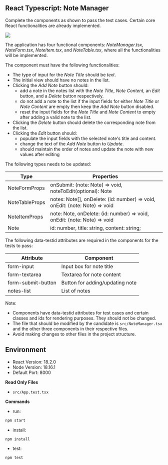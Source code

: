 ## React Typescript: Note Manager

Complete the components as shown to pass the test cases. Certain core React functionalities are already implemented.

![](https://hrcdn.net/s3_pub/istreet-assets/mU5oMhWPTmUklQD8eQRvkQ/note-manager.gif)

The application has four functional components: _NoteManager.tsx_, _NoteForm.tsx_, _NoteItem.tsx_, and _NoteTable.tsx_, where all the functionalities will be implemented.

The component must have the following functionalities:

- The type of input for the _Note Title_ should be _text_.
- The initial view should have no notes in the list.
- Clicking the _Add Note_ button should:
  - add a note in the notes list with the _Note Title_, _Note Content_, an _Edit_ button, and a _Delete_ button respectively.
  - do not add a note to the list if the input fields for either _Note Title_ or _Note Content_ are empty then keep the _Add Note_ button disabled.
  - reset the input fields for the _Note Title_ and _Note Content_ to empty after adding a valid note to the list.
- Clicking the _Delete_ button should delete the corresponding note from the list.
- Clicking the _Edit_ button should:
  - populate the input fields with the selected note's title and content.
  - change the text of the _Add Note_ button to _Update_.
  - should maintain the order of notes and update the note with new values after editing

The following types needs to be updated:

| **Type**         | **Properties**                                                              |
|------------------|-----------------------------------------------------------------------------|
| NoteFormProps    | onSubmit: (note: Note) => void, noteToEdit(optional): Note                  |
| NoteTableProps   | notes: Note[], onDelete: (id: number) => void, onEdit: (note: Note) => void |
| NoteItemProps    | note: Note, onDelete: (id: number) => void, onEdit: (note: Note) => void    |
| Note             | id: number, title: string, content: string;                                 |

The following data-testid attributes are required in the components for the tests to pass:

| **Attribute**          | **Component**                   |
|------------------------|---------------------------------|
| form-input             | Input box for note title        |
| form-textarea          | Textarea for note content       |
| form-submit-button     | Button for adding/updating note |
| notes-list             | List of notes                   |

Note:

- Components have data-testid attributes for test cases and certain classes and ids for rendering purposes. They should not be changed.
- The file that should be modified by the candidate is `src/NoteManager.tsx` and the other three components in their respective files.
- Avoid making changes to other files in the project structure.


## Environment

- React Version: 18.2.0
- Node Version: 18.16.1
- Default Port: 8000


**Read Only Files**
- `src/App.test.tsx`


**Commands**
- run: 
```bash
npm start
```
- install: 
```bash
npm install
```
- test: 
```bash
npm test
```

